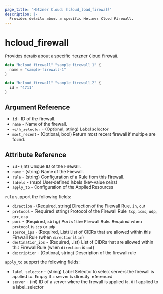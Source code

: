 ```yaml
---
page_title: "Hetzner Cloud: hcloud_load_firewall"
description: |-
  Provides details about a specific Hetzner Cloud Firewall.
---
```


# hcloud_firewall

Provides details about a specific Hetzner Cloud Firewall.

```terraform
data "hcloud_firewall" "sample_firewall_1" {
  name = "sample-firewall-1"
}

data "hcloud_firewall" "sample_firewall_2" {
  id = "4711"
}
```

## Argument Reference

- `id` - ID of the firewall.
- `name` - Name of the firewall.
- `with_selector` - (Optional, string) [Label selector](https://docs.hetzner.cloud/#overview-label-selector)
- `most_recent` - (Optional, bool) Return most recent firewall if multiple are found.

## Attribute Reference

- `id` - (int) Unique ID of the Firewall.
- `name` - (string) Name of the Firewall.
- `rule` - (string) Configuration of a Rule from this Firewall.
- `labels` - (map) User-defined labels (key-value pairs)
- `apply_to` - Configuration of the Applied Resources

`rule` support the following fields:

- `direction` - (Required, string) Direction of the Firewall Rule. `in`, `out`
- `protocol` - (Required, string) Protocol of the Firewall Rule. `tcp`, `icmp`, `udp`, `gre`, `esp`
- `port` - (Required, string) Port of the Firewall Rule. Required when `protocol` is `tcp` or `udp`
- `source_ips` - (Required, List) List of CIDRs that are allowed within this Firewall Rule (when `direction` is `in`)
- `destination_ips` - (Required, List) List of CIDRs that are allowed within this Firewall Rule (when `direction` is `out`)
- `description` - (Optional, string) Description of the firewall rule

`apply_to` support the following fields:

- `label_selector` - (string) Label Selector to select servers the firewall is applied to. Empty if a server is directly
  referenced
- `server` - (int) ID of a server where the firewall is applied to. `0` if applied to a label_selector
